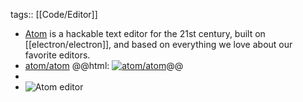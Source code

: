 tags:: [[Code/Editor]]

- [Atom](https://atom-editor.cc/) is a hackable text editor for the 21st century, built on [[electron/electron]], and based on everything we love about our favorite editors.
- [atom/atom](https://github.com/atom/atom)
  @@html: <a href="https://github.com/atom/atom/"><img src="https://github-readme-stats-astronomer.vercel.app/api/pin/?username=atom&repo=atom&theme=tokyonight" alt="atom/atom"/></a>@@
-
- ![Atom editor](https://atom-editor.cc/assets/images/index-teletype-screenshot.png)
